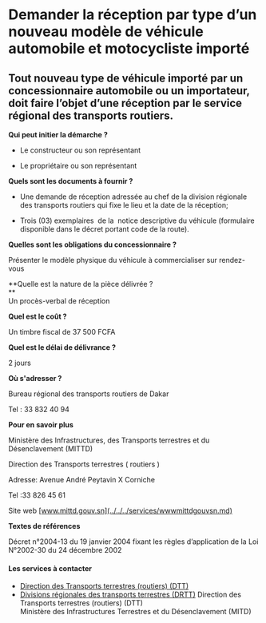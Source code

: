 # Demander la réception par type d’un nouveau modèle de véhicule automobile et motocycliste importé

Tout nouveau type de véhicule importé par un concessionnaire automobile ou un importateur, doit faire l’objet d’une réception par le service régional des transports routiers.
------------------------------------------------------------------------------------------------------------------------------------------------------------------------------

**Qui peut initier la démarche ?**

*   Le constructeur ou son représentant

*   Le propriétaire ou son représentant

**Quels sont les documents à fournir ?**

*   Une demande de réception adressée au chef de la division régionale des transports routiers qui fixe le lieu et la date de la réception;

*   Trois (03) exemplaires  de la  notice descriptive du véhicule (formulaire disponible dans le décret portant code de la route).

**Quelles sont les obligations du concessionnaire ?**

Présenter le modèle physique du véhicule à commercialiser sur rendez-vous  
  
**Quelle est la nature de la pièce délivrée ?  
**  
Un procès-verbal de réception

**Quel est le coût ?**

Un timbre fiscal de 37 500 FCFA

**Quel est le délai de délivrance ?**

2 jours

**Où s'adresser ?**

Bureau régional des transports routiers de Dakar

Tel : 33 832 40 94

**Pour en savoir plus**  

Ministère des Infrastructures, [](../../../services/.md)des Transports terrestres et du Désenclavement (MITTD)

Direction des Transports terrestres ( routiers )  

Adresse: Avenue André Peytavin X Corniche  

Tel :33 826 45 61 

Site web [www.mittd.gouv.sn](../../../services/wwwmittdgouvsn.md)

**Textes de références**

Décret n°2004-13 du 19 janvier 2004 fixant les règles d’application de la Loi N°2002-30 du 24 décembre 2002

#### Les services à contacter

*   [Direction des Transports terrestres (routiers) (DTT)](../../../services/direction-des-transports-terrestres-routiers-dtt.md)
*   [Divisions régionales des transports terrestres (DRTT)](../../../services/divisions-regionales-des-transports-terrestres-drtt.md) Direction des Transports terrestres (routiers) (DTT)  
    Ministère des Infrastructures Terrestres et du Désenclavement (MITD)